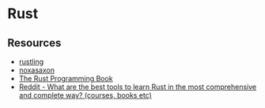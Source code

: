 # Rust

## Resources

- [rustling](https://github.com/rust-lang/rustlings)
- [noxasaxon](https://gist.github.com/noxasaxon/7bf5ebf930e281529161e51cd221cf8a)
- [The Rust Programming Book](https://doc.rust-lang.org/book/)
- [Reddit - What are the best tools to learn Rust in the most comprehensive and complete way? (courses, books etc)](https://www.reddit.com/r/rust/comments/17bm5bz/what_are_the_best_tools_to_learn_rust_in_the_most/)

